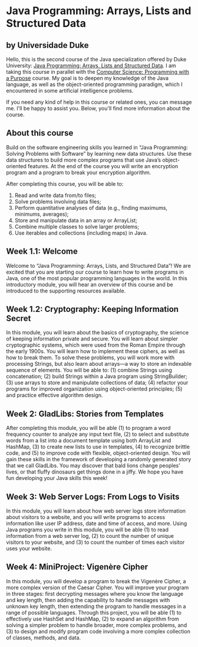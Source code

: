 # Java Programming: Arrays, Lists and Structured Data

## by Universidade Duke

Hello, this is the second course of the Java specialization offered by Duke University: [Java Programming: Arrays, Lists and Structured Data](https://www.coursera.org/learn/java-programming-arrays-lists-data). I am taking this course in parallel with the [Computer Science: Programming with a Purpose](https://www.coursera.org/learn/cs-programming-java) course. My goal is to deepen my knowledge of the Java language, as well as the object-oriented programming paradigm, which I encountered in some artificial intelligence problems.

If you need any kind of help in this course or related ones, you can message me. I'll be happy to assist you. Below, you'll find more information about the course.

## About this course

Build on the software engineering skills you learned in “Java Programming: Solving Problems with Software” by learning new data structures. Use these data structures to build more complex programs that use Java’s object-oriented features. At the end of the course you will write an encryption program and a program to break your encryption algorithm.

After completing this course, you will be able to:
1. Read and write data from/to files;
2. Solve problems involving data files;
3. Perform quantitative analyses of data (e.g., finding maximums, minimums, averages); 
4. Store and manipulate data in an array or ArrayList;
5. Combine multiple classes to solve larger problems;
6. Use iterables and collections (including maps) in Java.

## Week 1.1: Welcome

Welcome to “Java Programming: Arrays, Lists, and Structured Data”! We are excited that you are starting our course to learn how to write programs in Java, one of the most popular programming languages in the world. In this introductory module, you will hear an overview of this course and be introduced to the supporting resources available.

## Week 1.2: Cryptography: Keeping Information Secret

In this module, you will learn about the basics of cryptography, the science of keeping information private and secure. You will learn about simpler cryptographic systems, which were used from the Roman Empire through the early 1900s. You will learn how to implement these ciphers, as well as how to break them. To solve these problems, you will work more with processing Strings, but also learn about arrays—a way to store an indexable sequence of elements. You will be able to: (1) combine Strings using concatenation; (2) build Strings within a Java program using StringBuilder; (3) use arrays to store and manipulate collections of data; (4) refactor your programs for improved organization using object-oriented principles; (5) and practice effective algorithm design.

## Week 2: GladLibs: Stories from Templates

After completing this module, you will be able (1) to program a word frequency counter to analyze any input text file, (2) to select and substitute words from a list into a document template using both ArrayList and HashMap, (3) to create new lists to use in templates, (4) to recognize brittle code, and (5) to improve code with flexible, object-oriented design. You will gain these skills in the framework of developing a randomly generated story that we call GladLibs. You may discover that bald lions change peoples’ lives, or that fluffy dinosaurs get things done in a jiffy. We hope you have fun developing your Java skills this week!

## Week 3: Web Server Logs: From Logs to Visits

In this module, you will learn about how web server logs store information about visitors to a website, and you will write programs to access information like user IP address, date and time of access, and more. Using Java programs you write in this module, you will be able (1) to read information from a web server log, (2) to count the number of unique visitors to your website, and (3) to count the number of times each visitor uses your website.

## Week 4: MiniProject: Vigenère Cipher

In this module, you will develop a program to break the Vigenère Cipher, a more complex version of the Caesar Cipher. You will improve your program in three stages: first decrypting messages where you know the language and key length, then adding the capability to handle messages with unknown key length, then extending the program to handle messages in a range of possible languages. Through this project, you will be able (1) to effectively use HashSet and HashMap, (2) to expand an algorithm from solving a simpler problem to handle broader, more complex problems, and (3) to design and modify program code involving a more complex collection of classes, methods, and data.


